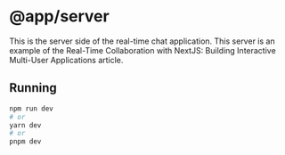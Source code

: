 # @app/server

This is the server side of the real-time chat application. This server is an example of the Real-Time Collaboration with NextJS: Building Interactive Multi-User Applications article.

## Running


```bash
npm run dev
# or
yarn dev
# or
pnpm dev
```